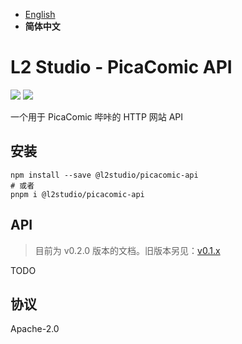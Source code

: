 - [English](README.md)
- **简体中文**

# L2 Studio - PicaComic API

<p>
<a href="https://github.com/l2studio/picacomic-api/actions"><img src="https://img.shields.io/github/actions/workflow/status/l2studio/picacomic-api/ci.yml?branch=main&logo=github&style=flat-square"/></a>
<a href="https://www.npmjs.com/package/@l2studio/picacomic-api"><img src="https://img.shields.io/npm/v/@l2studio/picacomic-api?logo=npm&style=flat-square"/></a>
</p>

一个用于 PicaComic 哔咔的 HTTP 网站 API

## 安装

```shell
npm install --save @l2studio/picacomic-api
# 或者
pnpm i @l2studio/picacomic-api
```

## API

> 目前为 v0.2.0 版本的文档。旧版本另见：[v0.1.x](https://github.com/l2studio/picacomic-api/tree/0.1.13#readme)

TODO

## 协议

Apache-2.0
